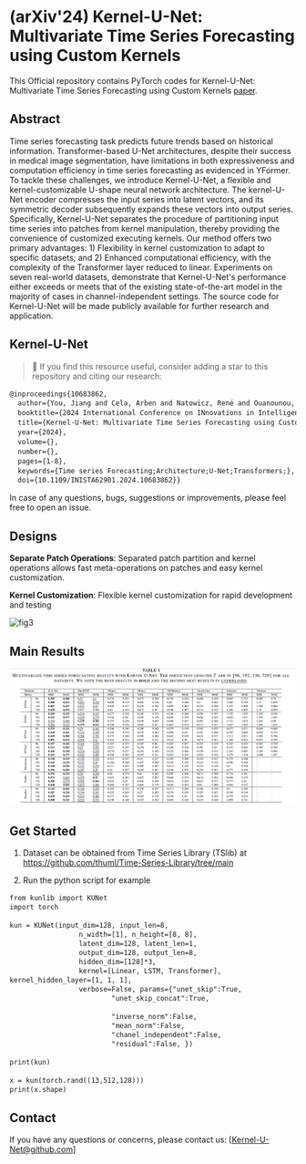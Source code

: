 # (arXiv'24) Kernel-U-Net: Multivariate Time Series Forecasting using Custom Kernels


This Official repository contains PyTorch codes for Kernel-U-Net: Multivariate Time Series Forecasting using Custom Kernels
 [paper](https://arxiv.org/abs/2401.01479).


## Abstract 
Time series forecasting task predicts future trends based on historical information. Transformer-based U-Net architectures, despite their success in medical image segmentation, have limitations in both expressiveness and computation efficiency in time series forecasting as evidenced in YFormer. To tackle these challenges, we introduce Kernel-U-Net, a flexible and kernel-customizable U-shape neural network architecture. The kernel-U-Net encoder compresses the input series into latent vectors, and its symmetric decoder subsequently expands these vectors into output series. Specifically, Kernel-U-Net separates the procedure of partitioning input time series into patches from kernel manipulation, thereby providing the convenience of customized executing kernels. Our method offers two primary advantages: 1) Flexibility in kernel customization to adapt to specific datasets; and 2) Enhanced computational efficiency, with the complexity of the Transformer layer reduced to linear. Experiments on seven real-world datasets, demonstrate that Kernel-U-Net's performance either exceeds or meets that of the existing state-of-the-art model in the majority of cases in channel-independent settings. The source code for Kernel-U-Net will be made publicly available for further research and application.

## Kernel-U-Net
> 🌟 If you find this resource useful, consider adding a star to this repository and citing our research:

```tex
@inproceedings{10683862,
  author={You, Jiang and Cela, Arben and Natowicz, René and Ouanounou, Jacob and Siarry, Patrick},
  booktitle={2024 International Conference on INnovations in Intelligent SysTems and Applications (INISTA)}, 
  title={Kernel-U-Net: Multivariate Time Series Forecasting using Custom Kernels}, 
  year={2024},
  volume={},
  number={},
  pages={1-8},
  keywords={Time series Forecasting;Architecture;U-Net;Transformers;},
  doi={10.1109/INISTA62901.2024.10683862}}
```
In case of any questions, bugs, suggestions or improvements, please feel free to open an issue.

## Designs

**Separate Patch Operations**: Separated patch partition and kernel operations allows fast meta-operations on patches and easy kernel customization.

**Kernel Customization**: Flexible kernel customization for rapid development and testing

![fig3](./figures/architecture_kernel_unet.png.png)

## Main Results

![fig4](./figures/kun_result.png)


## Get Started

1. Dataset can be obtained from Time Series Library (TSlib) at <https://github.com/thuml/Time-Series-Library/tree/main> 

2. Run the python script for example

```
from kunlib import KUNet
import torch

kun = KUNet(input_dim=128, input_len=8, 
                 n_width=[1], n_height=[8, 8], 
                 latent_dim=128, latent_len=1, 
                 output_dim=128, output_len=8, 
                 hidden_dim=[128]*3, 
                 kernel=[Linear, LSTM, Transformer], kernel_hidden_layer=[1, 1, 1],
                 verbose=False, params={"unet_skip":True, 
                         "unet_skip_concat":True,

                         "inverse_norm":False,
                         "mean_norm":False,
                         "chanel_independent":False,
                         "residual":False, })

print(kun)

x = kun(torch.rand((13,512,128)))
print(x.shape)

```


## Contact

If you have any questions or concerns, please contact us: [Kernel-U-Net@github.com]


